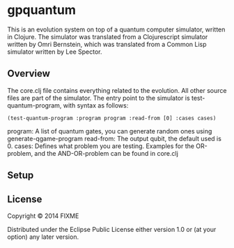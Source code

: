 # gpquantum

This is an evolution system on top of a quantum computer simulator, written in Clojure. The simulator was translated from a Clojurescript simulator written by Omri Bernstein, which was translated from a Common Lisp simulator written by Lee Spector.

## Overview

The core.clj file contains everything related to the evolution. All other source files are part of the simulator. The entry point to the simulator is test-quantum-program, with syntax as follows:
    
    (test-quantum-program :program program :read-from [0] :cases cases)
    
program: A list of quantum gates, you can generate random ones using generate-qgame-program
read-from: The output qubit, the default used is 0.
cases: Defines what problem you are testing. Examples for the OR-problem, and the AND-OR-problem can be found in core.clj

## Setup



## License

Copyright © 2014 FIXME

Distributed under the Eclipse Public License either version 1.0 or (at your option) any later version.
